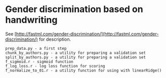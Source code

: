 Gender discrimination based on handwriting
==========================================

See [http://fastml.com/gender-discrimination/](http://fastml.com/gender-discrimination/)  for description.

	prep_data.py - a first step
	chunk_by_authors.py - a utility for preparing a validation set
	split_by_authors.py - a utility for preparing a validation set
	f_sigmoid.r - sigmoid function
	f_log_loss.r - log loss function for scoring
	f_normalize_to_01.r - a utility function for using with linearRidge()
	